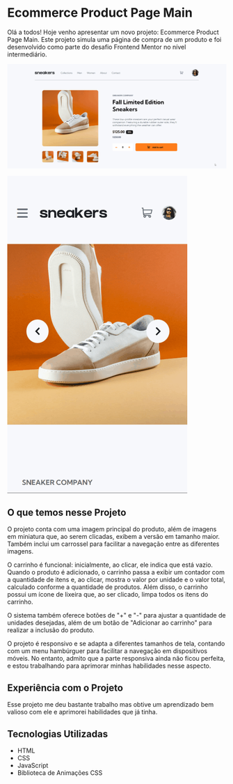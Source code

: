 # Ecommerce Product Page Main

Olá a todos! Hoje venho apresentar um novo projeto: Ecommerce Product Page Main. Este projeto simula uma página de compra de um produto e foi desenvolvido como parte do desafio Frontend Mentor no nível intermediário.

[<img src="./gif-projeto-ecommerce-product.gif">]()

[<img src="./gif-projeto-ecommerce-product-responsivo.gif">]()

## O que temos nesse Projeto

O projeto conta com uma imagem principal do produto, além de imagens em miniatura que, ao serem clicadas, exibem a versão em tamanho maior. Também inclui um carrossel para facilitar a navegação entre as diferentes imagens.

O carrinho é funcional: inicialmente, ao clicar, ele indica que está vazio. Quando o produto é adicionado, o carrinho passa a exibir um contador com a quantidade de itens e, ao clicar, mostra o valor por unidade e o valor total, calculado conforme a quantidade de produtos. Além disso, o carrinho possui um ícone de lixeira que, ao ser clicado, limpa todos os itens do carrinho.

O sistema também oferece botões de "+" e "-" para ajustar a quantidade de unidades desejadas, além de um botão de "Adicionar ao carrinho" para realizar a inclusão do produto.

O projeto é responsivo e se adapta a diferentes tamanhos de tela, contando com um menu hambúrguer para facilitar a navegação em dispositivos móveis. No entanto, admito que a parte responsiva ainda não ficou perfeita, e estou trabalhando para aprimorar minhas habilidades nesse aspecto.

## Experiência com o Projeto

Esse projeto me deu bastante trabalho mas obtive um aprendizado bem valioso com ele e aprimorei habilidades que já tinha.

## Tecnologias Utilizadas

- HTML
- CSS
- JavaScript
- Biblioteca de Animações CSS